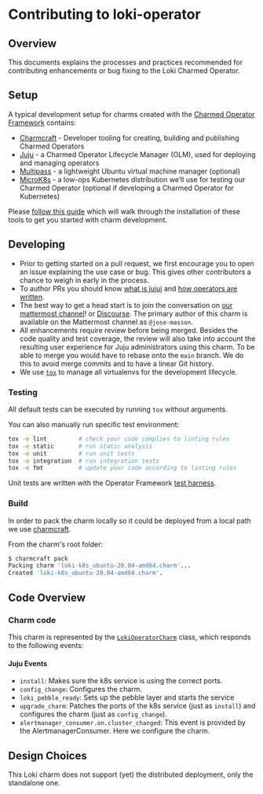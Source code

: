 # Contributing to loki-operator

## Overview

This documents explains the processes and practices recommended for
contributing enhancements or bug fixing to the Loki Charmed Operator.


## Setup

A typical development setup for charms created with the [Charmed Operator Framework](https://juju.is/docs/sdk) contains:


- [Charmcraft](https://github.com/canonical/charmcraft) - Developer tooling for creating, building and publishing Charmed Operators
- [Juju](https://juju.is/) - a Charmed Operator Lifecycle Manager (OLM), used for deploying and managing operators
- [Multipass](https://multipass.run/) - a lightweight Ubuntu virtual machine manager (optional)
- [MicroK8s](https://microk8s.io/) - a low-ops Kubernetes distribution we’ll use for testing our Charmed Operator (optional if developing a Charmed Operator for Kubernetes)

Please [follow this guide](https://juju.is/docs/sdk/dev-setup) which will walk through the installation of these tools to get you started with charm development.


## Developing



- Prior to getting started on a pull request, we first encourage you to open an issue explaining the use case or bug.
  This gives other contributors a chance to weigh in early in the process.
- To author PRs you should know [what is jujuj](https://juju.is/#what-is-juju) and [how operators are written](https://juju.is/docs/sdk).
- The best way to get a head start is to join the conversation on [our mattermost channel](https://chat.charmhub.io/charmhub/channels/observability)!
  or [Discourse](https://discourse.charmhub.io/). The primary author of this charm is available on the Mattermost channel as `@jose-masson`.
- All enhancements require review before being merged. Besides the
  code quality and test coverage, the review will also take into
  account the resulting user experience for Juju administrators using
  this charm. To be able to merge you would have to rebase
  onto the `main` branch. We do this to avoid merge commits and to have a linear Git
  history.
- We use [`tox`](https://tox.wiki/en/latest/#) to manage all virtualenvs for the development lifecycle.

### Testing

All default tests can be executed by running `tox` without arguments.

You can also manually run specific test environment:

```bash
tox -e lint         # check your code complies to linting rules
tox -e static       # run static analysis
tox -e unit         # run unit tests
tox -e integration  # run integration tests
tox -e fmt          # update your code according to linting rules
```

Unit tests are written with the Operator Framework [test harness](https://ops.readthedocs.io/en/latest/#module-ops.testing).

### Build

In order to pack the charm locally so it could be deployed from a local path we use 
[charmcraft](https://juju.is/docs/sdk/setting-up-charmcraft).

From the charm's root folder:

```bash
$ charmcraft pack
Packing charm 'loki-k8s_ubuntu-20.04-amd64.charm'...
Created 'loki-k8s_ubuntu-20.04-amd64.charm'.
```

## Code Overview

### Charm code
This charm is represented by the [`LokiOperatorCharm`](src/charm.py) class, which
responds to the following events:

#### Juju Events

- `install`: Makes sure the k8s service is using the correct ports.
- `config_change`: Configures the charm.
- `loki_pebble_ready`: Sets up the pebble layer and starts the service
- `upgrade_charm`: Patches the ports of the k8s service (just as `install`) and configures the charm (just as `config_change`).
- `alertmanager_consumer.on.cluster_changed`: This event is provided by the AlertmanagerConsumer. Here we configure the charm.


## Design Choices

This Loki charm does not support (yet) the distributed deployment, only the standalone one.
